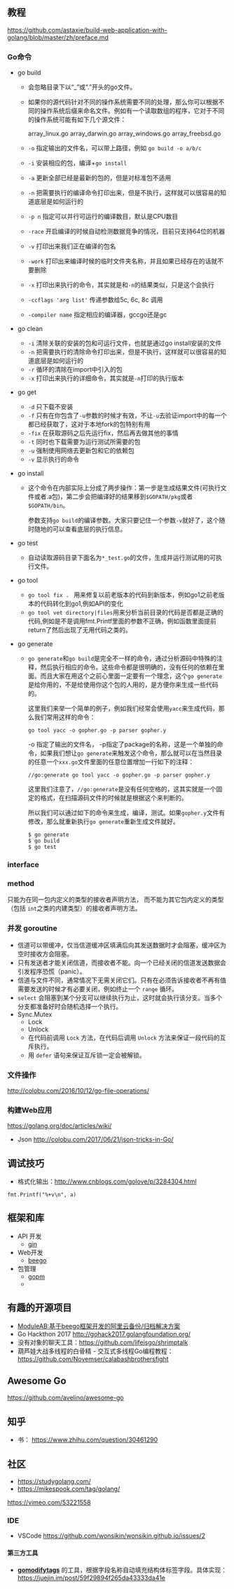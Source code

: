 ## 教程

https://github.com/astaxie/build-web-application-with-golang/blob/master/zh/preface.md

### Go命令

- go build

  - 会忽略目录下以“_”或“.”开头的go文件。

  - 如果你的源代码针对不同的操作系统需要不同的处理，那么你可以根据不同的操作系统后缀来命名文件。例如有一个读取数组的程序，它对于不同的操作系统可能有如下几个源文件：

    array_linux.go array_darwin.go array_windows.go array_freebsd.go

  - `-o` 指定输出的文件名，可以带上路径，例如 `go build -o a/b/c`

  - `-i` 安装相应的包，编译+`go install`

  - `-a` 更新全部已经是最新的包的，但是对标准包不适用

  - `-n` 把需要执行的编译命令打印出来，但是不执行，这样就可以很容易的知道底层是如何运行的

  - `-p n` 指定可以并行可运行的编译数目，默认是CPU数目

  - `-race` 开启编译的时候自动检测数据竞争的情况，目前只支持64位的机器

  - `-v` 打印出来我们正在编译的包名

  - `-work` 打印出来编译时候的临时文件夹名称，并且如果已经存在的话就不要删除

  - `-x` 打印出来执行的命令，其实就是和`-n`的结果类似，只是这个会执行

  - `-ccflags 'arg list'` 传递参数给5c, 6c, 8c 调用

  - `-compiler name` 指定相应的编译器，gccgo还是gc

- go clean

  - `-i` 清除关联的安装的包和可运行文件，也就是通过go install安装的文件
  - `-n` 把需要执行的清除命令打印出来，但是不执行，这样就可以很容易的知道底层是如何运行的
  - `-r` 循环的清除在import中引入的包
  - `-x` 打印出来执行的详细命令，其实就是`-n`打印的执行版本

- go get

  - `-d` 只下载不安装
  - `-f` 只有在你包含了`-u`参数的时候才有效，不让`-u`去验证import中的每一个都已经获取了，这对于本地fork的包特别有用
  - `-fix` 在获取源码之后先运行fix，然后再去做其他的事情
  - `-t` 同时也下载需要为运行测试所需要的包
  - `-u` 强制使用网络去更新包和它的依赖包
  - `-v` 显示执行的命令

- go install

  - 这个命令在内部实际上分成了两步操作：第一步是生成结果文件(可执行文件或者.a包)，第二步会把编译好的结果移到`$GOPATH/pkg`或者`$GOPATH/bin`。

    参数支持`go build`的编译参数。大家只要记住一个参数`-v`就好了，这个随时随地的可以查看底层的执行信息。

- go test

  - 自动读取源码目录下面名为`*_test.go`的文件，生成并运行测试用的可执行文件。

- go tool

  - `go tool fix . ` 用来修复以前老版本的代码到新版本，例如go1之前老版本的代码转化到go1,例如API的变化
  - `go tool vet directory|files`用来分析当前目录的代码是否都是正确的代码,例如是不是调用fmt.Printf里面的参数不正确，例如函数里面提前return了然后出现了无用代码之类的。

- go generate 

  - `go generate`和`go build`是完全不一样的命令，通过分析源码中特殊的注释，然后执行相应的命令。这些命令都是很明确的，没有任何的依赖在里面。而且大家在用这个之前心里面一定要有一个理念，这个`go generate`是给你用的，不是给使用你这个包的人用的，是方便你来生成一些代码的。

    这里我们来举一个简单的例子，例如我们经常会使用`yacc`来生成代码，那么我们常用这样的命令：

    ```
    go tool yacc -o gopher.go -p parser gopher.y
    ```

    -o 指定了输出的文件名， -p指定了package的名称，这是一个单独的命令，如果我们想让`go generate`来触发这个命令，那么就可以在当然目录的任意一个`xxx.go`文件里面的任意位置增加一行如下的注释：

    ```
    //go:generate go tool yacc -o gopher.go -p parser gopher.y
    ```

    这里我们注意了，`//go:generate`是没有任何空格的，这其实就是一个固定的格式，在扫描源码文件的时候就是根据这个来判断的。

    所以我们可以通过如下的命令来生成，编译，测试。如果`gopher.y`文件有修改，那么就重新执行`go generate`重新生成文件就好。

    ```
    $ go generate
    $ go build
    $ go test
    ```

### interface

### method

只能为在同一包内定义的类型的接收者声明方法， 而不能为其它包内定义的类型（包括 `int`之类的内建类型）的接收者声明方法。

### 并发 goroutine

- 信道可以带缓冲，仅当信道缓冲区填满后向其发送数据时才会阻塞，缓冲区为空时接收方会阻塞。
- 只有发送者才能关闭信道，而接收者不能。向一个已经关闭的信道发送数据会引发程序恐慌（panic）。
- 信道与文件不同，通常情况下无需关闭它们。只有在必须告诉接收者不再有值需要发送的时候才有必要关闭，例如终止一个 `range` 循环。
- `select` 会阻塞到某个分支可以继续执行为止，这时就会执行该分支。当多个分支都准备好时会随机选择一个执行。
- Sync.Mutex
  - Lock
  - Unlock
  - 在代码前调用 `Lock` 方法，在代码后调用 `Unlock` 方法来保证一段代码的互斥执行。
  - 用 `defer` 语句来保证互斥锁一定会被解锁。

### 文件操作

http://colobu.com/2016/10/12/go-file-operations/



### 构建Web应用

https://golang.org/doc/articles/wiki/

- Json http://colobu.com/2017/06/21/json-tricks-in-Go/



## 调试技巧

- 格式化输出：http://www.cnblogs.com/golove/p/3284304.html

```
fmt.Printf("%+v\n", a)
```

## 框架和库

- API 开发
  - [gin](https://gin-gonic.github.io/gin/)
- Web开发
  - [beego](https://beego.me/docs/install/bee.md)
- 包管理
  - [gopm](https://gopm.io/)
  - ​



## 有趣的开源项目

- [ModuleAB:基于beego框架开发的阿里云备份/归档解决方案](https://gocn.io/article/108)
- Go Hackthon 2017 http://gohack2017.golangfoundation.org/
- 没有对象的聊天工具：https://github.com/lifeisgo/shrimptalk
- 葫芦娃大战多线程的白骨精 - 交互式多线程Go编程教程：https://github.com/Novemser/calabashbrothersfight

## Awesome Go

https://github.com/avelino/awesome-go

## 知乎

- 书： https://www.zhihu.com/question/30461290

## 社区

- https://studygolang.com/
- https://mikespook.com/tag/golang/



https://vimeo.com/53221558



### IDE

- VSCode https://github.com/wonsikin/wonsikin.github.io/issues/2

#### 第三方工具

- [**gomodifytags**](https://github.com/fatih/gomodifytags) 的工具，根据字段名称自动填充结构体标签字段。具体实现：https://juejin.im/post/59f29894f265da43333da41e